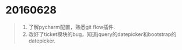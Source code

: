 20160628
===

 >1. 了解pycharm配置，熟悉git flow插件.
 >2. 改好了ticket模块的bug，知道jquery的datepicker和bootstrap的datepicker. 
